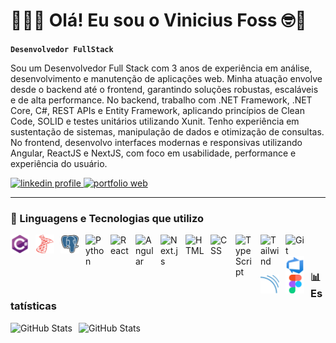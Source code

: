 # 👩🏻‍💻 Olá! Eu sou o Vinicius Foss 🤓👋


**`Desenvolvedor FullStack`**

Sou um Desenvolvedor Full Stack com 3 anos de experiência em análise, desenvolvimento e manutenção de aplicações web. Minha atuação envolve desde o backend até o frontend, garantindo soluções robustas, escaláveis e de alta performance. No backend, trabalho com .NET Framework, .NET Core, C#, REST APIs e Entity Framework, aplicando princípios de Clean Code, SOLID e testes unitários utilizando Xunit. Tenho experiência em sustentação de sistemas, manipulação de dados e otimização de consultas. No frontend, desenvolvo interfaces modernas e responsivas utilizando Angular, ReactJS e NextJS, com foco em usabilidade, performance e experiência do usuário.

<p align="left">
    <a target="_blank" href="https://www.linkedin.com/in/vinicius-foss-644b931b6">
        <img 
            alt="linkedin profile" 
            title="Me encontre no linkedIn" 
            src="https://img.shields.io/badge/Meu LinkedIn-0077B5?style=for-the-badge&logo=linkedin&logoColor=white"
        />
    </a>
    <a target="_blank" href="https://fossvncs.github.io/portfolio">
        <img 
            alt="portfolio web" 
            title="Visite meu portfólio web" 
            src="https://img.shields.io/badge/Portfolio Web-255E63?style=for-the-badge"
        />
    </a>
    
</p>

---

### 🤖 Linguagens e Tecnologias que utilizo
<img 
    align="left" 
    alt="C#" 
    title="C#"
    width="30px" 
    style="padding-right: 10px;" 
    src="https://raw.githubusercontent.com/devicons/devicon/master/icons/csharp/csharp-original.svg" 
/>

<img 
    align="left" 
    alt="SQL SERVER" 
    title="SQL SERVER"
    width="30px" 
    style="padding-right: 10px;" 
    src="https://raw.githubusercontent.com/devicons/devicon/master/icons/microsoftsqlserver/microsoftsqlserver-plain.svg" 
/>
<img 
    align="left" 
    alt="SQL SERVER" 
    title="SQL SERVER"
    width="30px" 
    style="padding-right: 10px;" 
    src="https://raw.githubusercontent.com/devicons/devicon/master/icons/postgresql/postgresql-original.svg" 
/>
<img 
    align="left" 
    alt="Python" 
    title="Python"
    width="30px" 
    style="padding-right: 10px;" 
    src="https://cdn.jsdelivr.net/gh/devicons/devicon@latest/icons/python/python-original.svg" 
/>
<img 
    align="left" 
    alt="React"
    title="React" 
    width="30px" 
    style="padding-right: 10px;" 
    src="https://cdn.jsdelivr.net/gh/devicons/devicon@latest/icons/react/react-original.svg" 
/>
<img 
    align="left" 
    alt="Angular"
    title="Angular" 
    width="30px" 
    style="padding-right: 10px;" 
    src="https://angular.io/assets/images/logos/angular/angular.svg" 
/>
<img 
    align="left" 
    alt="Next.js" 
    title="Next.js"
    width="30px" 
    style="padding-right: 10px;" 
    src="https://cdn.jsdelivr.net/gh/devicons/devicon@latest/icons/nextjs/nextjs-original.svg" 
/>
<img 
    align="left" 
    alt="HTML"
    title="HTML" 
    width="30px" 
    style="padding-right: 10px;" 
    src="https://cdn.jsdelivr.net/gh/devicons/devicon@latest/icons/html5/html5-original.svg" 
/>
<img 
    align="left" 
    alt="CSS" 
    title="CSS"
    width="30px" 
    style="padding-right: 10px;" 
    src="https://cdn.jsdelivr.net/gh/devicons/devicon@latest/icons/css3/css3-original.svg" 
/>
<img 
    align="left" 
    alt="TypeScript"
    title="TypeScript" 
    width="30px" 
    style="padding-right: 10px;" 
    src="https://cdn.jsdelivr.net/gh/devicons/devicon@latest/icons/typescript/typescript-original.svg" 
/>
<img 
    align="left" 
    alt="Tailwind" 
    title="Tailwind"
    width="30px" 
    style="padding-right: 10px;" 
    src="https://cdn.jsdelivr.net/gh/devicons/devicon@latest/icons/tailwindcss/tailwindcss-original.svg" 
/>

<img 
    align="left" 
    alt="Git" 
    title="Git"
    width="30px" 
    style="padding-right: 10px;" 
    src="https://cdn.jsdelivr.net/gh/devicons/devicon@latest/icons/git/git-original.svg" 
/>
<img 
    align="left" 
    alt="Azure Devops" 
    title="Azure Devops"
    width="30px" 
    style="padding-right: 10px;" 
    src="https://raw.githubusercontent.com/devicons/devicon/master/icons/azuredevops/azuredevops-original.svg" 
/>
<img 
    align="left" 
    alt="Sonarqube" 
    title="Sonarqube"
    width="30px" 
    style="padding-right: 10px;" 
    src="https://raw.githubusercontent.com/devicons/devicon/master/icons/sonarqube/sonarqube-original.svg" 
/>
<img 
    align="left" 
    alt="Figma" 
    title="Figma"
    width="30px" 
    style="padding-right: 10px;" 
    src="https://raw.githubusercontent.com/devicons/devicon/master/icons/figma/figma-original.svg" 
/>
<br/>
<br/>

### 📊 Estatísticas

<p>
<img 
    align="left" 
    alt="GitHub Stats" 
    height="200" 
    style="padding-right: 10px;" 
    src="https://github-readme-stats.vercel.app/api?username=fossvncs&show_icons=true&theme=tokyonight&include_all_commits=true&locale=pt-br" 
  />

<img 
      align="left" 
      alt="GitHub Stats" 
      height="200" 
      src="https://github-readme-stats.vercel.app/api/top-langs/?username=fossvncs&theme=tokyonight&layout=compact&custom_title=Tecnologias&langs_count=9" 
  />

</p>


